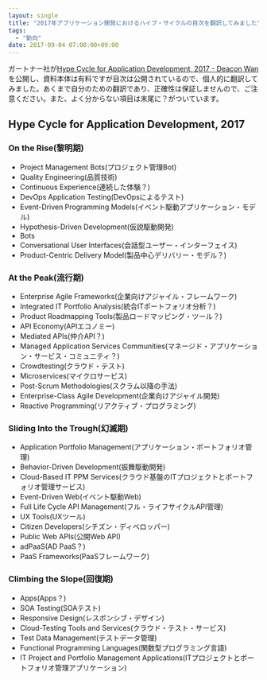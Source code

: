 ```yaml
---
layout: single
title: "2017年アプリケーション開発におけるハイプ・サイクルの目次を翻訳してみました"
tags:
  - "動向"
date: 2017-09-04 07:00:00+09:00
---
```


ガートナー社が[Hype Cycle for Application Development, 2017 - Deacon Wan](http://blogs.gartner.com/deacon-wan/2017/09/01/hype-cycle-for-application-development-2017/)を公開し、資料本体は有料ですが目次は公開されているので、個人的に翻訳してみました。あくまで自分のための翻訳であり、正確性は保証しませんので、ご注意ください。また、よく分からない項目は末尾に？がついています。

## Hype Cycle for Application Development, 2017

### On the Rise(黎明期)

- Project Management Bots(プロジェクト管理Bot)
- Quality Engineering(品質技術)
- Continuous Experience(連続した体験？)
- DevOps Application Testing(DevOpsによるテスト)
- Event-Driven Programming Models(イベント駆動アプリケーション・モデル)
- Hypothesis-Driven Development(仮説駆動開発)
- Bots
- Conversational User Interfaces(会話型ユーザー・インターフェイス)
- Product-Centric Delivery Model(製品中心デリバリー・モデル？)

### At the Peak(流行期)

- Enterprise Agile Frameworks(企業向けアジャイル・フレームワーク)
- Integrated IT Portfolio Analysis(統合ITポートフォリオ分析？)
- Product Roadmapping Tools(製品ロードマッピング・ツール？)
- API Economy(APIエコノミー)
- Mediated APIs(仲介API？)
- Managed Application Services Communities(マネージド・アプリケーション・サービス・コミュニティ？)
- Crowdtesting(クラウド・テスト)
- Microservices(マイクロサービス)
- Post-Scrum Methodologies(スクラム以降の手法)
- Enterprise-Class Agile Development(企業向けアジャイル開発)
- Reactive Programming(リアクティブ・プログラミング)

### Sliding Into the Trough(幻滅期)

- Application Portfolio Management(アプリケーション・ポートフォリオ管理)
- Behavior-Driven Development(振舞駆動開発)
- Cloud-Based IT PPM Services(クラウド基盤のITプロジェクトとポートフォリオ管理サービス)
- Event-Driven Web(イベント駆動Web)
- Full Life Cycle API Management(フル・ライフサイクルAPI管理)
- UX Tools(UXツール)
- Citizen Developers(シチズン・ディベロッパー)
- Public Web APIs(公開Web API)
- adPaaS(AD PaaS？)
- PaaS Frameworks(PaaSフレームワーク)

### Climbing the Slope(回復期)

- Apps(Apps？)
- SOA Testing(SOAテスト)
- Responsive Design(レスポンシブ・デザイン)
- Cloud-Testing Tools and Services(クラウド・テスト・サービス)
- Test Data Management(テストデータ管理)
- Functional Programming Languages(関数型プログラミング言語)
- IT Project and Portfolio Management Applications(ITプロジェクトとポートフォリオ管理アプリケーション)
